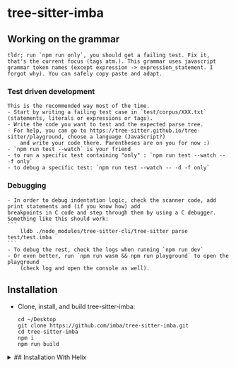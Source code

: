 # tree-sitter-imba

## Working on the grammar
    tldr; run `npm run only`, you should get a failing test. Fix it, that's the current focus (tags atm.). This grammar uses javascript grammar token names (except expression -> expression_statement. I forgot why). You can safely copy paste and adapt.

### Test driven development
	This is the recommended way most of the time.
	- Start by writing a failing test case in `test/corpus/XXX.txt` (statements, literals or expressions or tags).
	- Write the code you want to test and the expected parse tree.
	- For help, you can go to https://tree-sitter.github.io/tree-sitter/playground, choose a language (JavaScript?) 
		and write your code there. Parentheses are on you for now :) 
	- `npm run test --watch` is your friend
    - to run a specific test containing "only" : `npm run test --watch -- -f only`
    - to debug a specific test: `npm run test --watch -- -d -f only`

### Debugging
	- In order to debug indentation logic, check the scanner code, add print statements and (if you know how) add 
	breakpoints in C code and step through them by using a C debugger. Something like this should work:
	```
		lldb ./node_modules/tree-sitter-cli/tree-sitter parse test/test.imba
	```
	- To debug the rest, check the logs when running `npm run dev`
	- Or even better, run `npm run wasm && npm run playground` to open the playground 
		(check log and open the console as well).
        
## Installation
- Clone, install, and build tree-sitter-imba:
	```
	cd ~/Desktop
	git clone https://github.com/imba/tree-sitter-imba.git
	cd tree-sitter-imba
	npm i
	npm run build
	```

<details>
<summary>## Installation With Helix</summary>
<br>
1. Find helix runtime path

	```
	hx --health | grep runtime
	```

1. `cd` to it, then `cd queries`.

1. Symlink tree-sitter-imba/queries

	```
	ln -s /path/to/tree-sitter-imba/queries/ imba
	```

1. Add `imba` to `~/.config/languages.toml`

	```
	[[language]]
	name = "imba"
	auto-format = false
	scope = "source.imba"
	file-types = ["imba", "imba1"]
	comment-token = "#"
	indent = { tab-width = 2, unit = "\t"}
	roots = [ "package.json" ]

	[[grammar]]
	name = "imba"
	source = { path = "/Users/user/Desktop/tree-sitter-imba" }
	```

1. Fetch and build the grammars:

	```
	hx --grammar fetch
	hx --grammar build
	```
</details>

